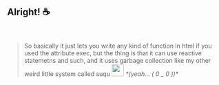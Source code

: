 ## Alright! ☕

<br />

> <div width="28px" height="28px"><p>So basically it just lets you write any kind of function in html if you used the attribute exec, but the thing is that it can use reactive statemetns and such, and it uses garbage collection like my other weird little system called suqu <img src="https://cdn.discordapp.com/emojis/656904927846596629.webp?size=96&quality=lossless" width="28px" height="28px" /> <i>*(yeah... ( 0 _ 0 ))*</i></p><div>